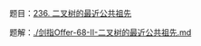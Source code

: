 题目：[236. 二叉树的最近公共祖先](https://leetcode.cn/problems/lowest-common-ancestor-of-a-binary-tree/)

题解：[./剑指Offer-68-II-二叉树的最近公共祖先.md](./剑指Offer-68-II-二叉树的最近公共祖先.md)